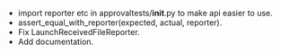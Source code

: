 * import reporter etc in approvaltests/__init__.py to make api easier to use.
* assert_equal_with_reporter(expected, actual, reporter).
* Fix LaunchReceivedFileReporter.
* Add documentation.
